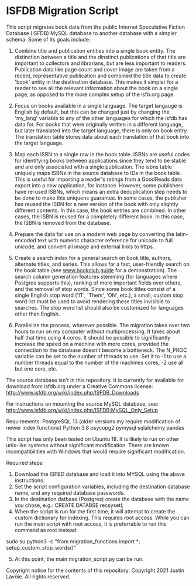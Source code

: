 ISFDB Migration Script
==========================

This script migrates book data from the public Internet Speculative Fiction Database (ISFDB) MySQL database to another database with a simpler schema. Some of its goals include:

1. Combine title and publication entities into a single book entity. 
The distinction between a title and the dinstinct publications of that title are important to collectors and librarians, but are less important to readers. Publication data like page count and cover image are taken from a recent, representative publication and combined the title data to create 'book' entity in the destination database. This makes it simpler for a reader to see all the relevant information about the book on a single page, as opposed to the more complex setup of the isfb.org page. 

2. Focus on books available in a single language.
The target langauge is English by default, but this can be changed just by changing the 'my_lang' variable to any of the other languages for which the isfdb has data for. For books that were originally written in a different language, but later translated into the target language, there is only on book entry. The translation table stores data about each translation of that book into the target language. 

3. Map each ISBN to a single row in the book table.
ISBNs are useful codes for identifying books between applications since they tend to be stable and are only associated with a single publication. The isbns table uniquely maps ISBNs in the source database to IDs in the book table. This is useful for importing a reader's ratings from a GoodReads data export into a new application, for instance. However, some publishers have re-used ISBNs, which means an extra deduplication step needs to be done to make this uniquens guarantee. In some cases, the publisher has reused the ISBN for a new version of the book with only slightly different contents. In this case, the book entries are combined. In other cases, the ISBN is reused for a completely different book. In this case, the ISBN is removed from the database. 

4. Prepare the data for use on a modern web page by converting the latin-encoded text with numeric character reference for unicode to full unicode, and convert all image and external links to https. 

5. Create a search index for a general search on book title, authors, alternate titles, and series. 
This allows for a fast, user-friendly search on the book table (see www.bookclub.guide for a demonstration). The search column generation features stemming (for languages where Postgres supports this), ranking of more important fields over others, and the removal of stop words. Since some book titles consist of a single English stop word ('IT', 'Them', 'ON', etc.), a small, custom stop word list must be used to avoid rendering these titles invisible to searches. The stop word list should also be customized for languages other than English. 

6. Parallelize the process, wherever possible. 
The migration takes over two hours to run on my computer without multiprocessing. It takes about half that time using 4 cores. It should be possible to significantly increase the speed on a machine with more cores, provided the connection to the database doesn't become a bottleneck. The N_PROC variable can be set to the number of threads to use. Set it to -1 to use a number threads equal to the number of the machines cores, -2 use all but one core, etc.


The source database isn't in this repository. It is currently for available for download from isfdb.org under a Creative Commons license:
http://www.isfdb.org/wiki/index.php/ISFDB_Downloads

For instructions on mounting the source MySQL database, see:
http://www.isfdb.org/wiki/index.php/ISFDB:MySQL_Only_Setup

Requirements:
PostgreSQL 13 (older versions my require modification of newer index functions)
Python 3.8
psycopg2
pymysql
sqlalchemy
pandas

This script has only been tested on Ubuntu 18. It is likely to run on other unix-like systems without significant modification. There are known incompatibilities with Windows that would require significant modification.


Required steps:
1) Download the ISFBD database and load it into MYSQL using the above instructions.
2) Set the script configuration variables, including the destination database name, and any required database passwords.
3) In the destination datbase (Postgres) create the database with the name you chose, e.g.:
CREATE DATABSE recsysetl;
4) When the script is run for the first time, it will attempt to create the custom dictionary for indexing. This requires root access. While you can run the main script with root access, it is preferrable to run this command as root instead:

sudo su
python3 -c "from migration_functions import *; setup_custom_stop_words()" 

5) At this point, the main migration_script.py can be run.


Copyright notice for the contents of this repository:
Copyright 2021 Justin Lavoie.
All rights reserved.